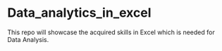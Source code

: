 # Data_analytics_in_excel
This repo will showcase the acquired skills in Excel which is needed for Data Analysis.
